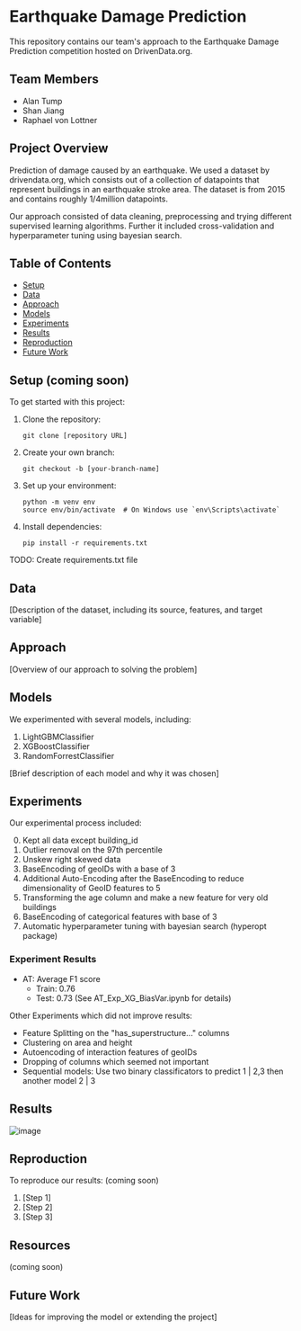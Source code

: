 # Earthquake Damage Prediction

This repository contains our team's approach to the Earthquake Damage Prediction competition hosted on DrivenData.org.

## Team Members

- Alan Tump
- Shan Jiang
- Raphael von Lottner

## Project Overview

Prediction of damage caused by an earthquake.
We used a dataset by drivendata.org, which consists out of a collection of datapoints that represent buildings in an earthquake stroke area.
The dataset is from 2015 and contains roughly 1/4million datapoints.

Our approach consisted of data cleaning, preprocessing and trying different supervised learning algorithms. Further it included cross-validation and hyperparameter tuning using bayesian search.

## Table of Contents

- [Setup](#setup)
- [Data](#data)
- [Approach](#approach)
- [Models](#models)
- [Experiments](#experiments)
- [Results](#results)
- [Reproduction](#reproduction)
- [Future Work](#future-work)

## Setup (coming soon)

To get started with this project:

1. Clone the repository:
   ```
   git clone [repository URL]
   ```
2. Create your own branch:
   ```
   git checkout -b [your-branch-name]
   ```
3. Set up your environment:
   ```
   python -m venv env
   source env/bin/activate  # On Windows use `env\Scripts\activate`
   ```
4. Install dependencies:
   ```
   pip install -r requirements.txt
   ```

TODO: Create requirements.txt file

## Data

[Description of the dataset, including its source, features, and target variable]

## Approach

[Overview of our approach to solving the problem]

## Models

We experimented with several models, including:

1. LightGBMClassifier
2. XGBoostClassifier
3. RandomForrestClassifier

[Brief description of each model and why it was chosen]

## Experiments

Our experimental process included:

0. Kept all data except building_id
1. Outlier removal on the 97th percentile
2. Unskew right skewed data
4. BaseEncoding of geoIDs with a base of 3
5. Additional Auto-Encoding after the BaseEncoding to reduce dimensionality of GeoID features to 5
6. Transforming the age column and make a new feature for very old buildings
7. BaseEncoding of categorical features with base of 3
8. Automatic hyperparameter tuning with bayesian search (hyperopt package)

### Experiment Results

- AT: Average F1 score
  - Train: 0.76
  - Test: 0.73
  (See AT_Exp_XG_BiasVar.ipynb for details)

Other Experiments which did not improve results:
- Feature Splitting on the "has_superstructure..." columns
- Clustering on area and height
- Autoencoding of interaction features of geoIDs
- Dropping of columns which seemed not important
- Sequential models: Use two binary classificators to predict 1 | 2,3 then another model 2 | 3

## Results
![image](https://github.com/user-attachments/assets/d692bf77-cc40-4b4f-9a5f-16734166c145)

## Reproduction

To reproduce our results: (coming soon)

1. [Step 1]
2. [Step 2]
3. [Step 3]

## Resources

(coming soon)

## Future Work

[Ideas for improving the model or extending the project]
